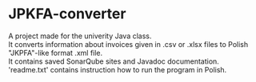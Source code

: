 # JPKFA-converter
A project made for the univerity Java class.   
It converts information about invoices given in .csv or .xlsx files to Polish "JKPFA"-like format .xml file.   
It contains saved SonarQube sites and Javadoc documentation.   
'readme.txt' contains instruction how to run the program in Polish.   
